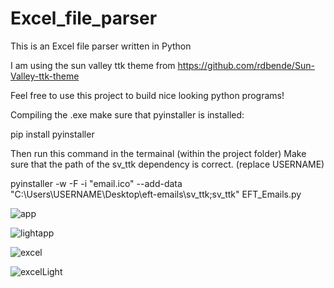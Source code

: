 # Excel_file_parser
This is an Excel file parser written in Python 

I am using the sun valley ttk theme from https://github.com/rdbende/Sun-Valley-ttk-theme

Feel free to use this project to build nice looking python programs!

Compiling the .exe
make sure that pyinstaller is installed:

pip install pyinstaller


Then run this command in the termainal (within the project folder)
Make sure that the path of the sv_ttk dependency is correct. (replace USERNAME)

pyinstaller -w -F -i "email.ico" --add-data "C:\Users\USERNAME\Desktop\eft-emails\sv_ttk;sv_ttk" EFT_Emails.py


![app](https://github.com/David-Vermaak/Excel_file_parser/assets/100315563/507bfe09-b3e2-4a38-84ca-71a869ccf60d)

![lightapp](https://github.com/David-Vermaak/Excel_file_parser/assets/100315563/d86920c3-6f79-4dcf-983a-26dfe89a5c80)

![excel](https://github.com/David-Vermaak/Excel_file_parser/assets/100315563/e235b8e4-6475-45fa-83ff-a8a645238cc3)

![excelLight](https://github.com/David-Vermaak/Excel_file_parser/assets/100315563/b0dcb019-b1b9-4a80-97c1-a652d8a3afda)
